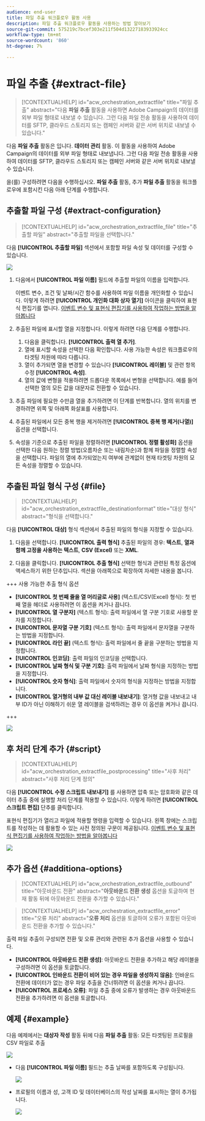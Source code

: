 ```yaml
---
audience: end-user
title: 파일 추출 워크플로우 활동 사용
description: 파일 추출 워크플로우 활동을 사용하는 방법 알아보기
source-git-commit: 575219c7bcef303e211f504d13227183933924cc
workflow-type: tm+mt
source-wordcount: '860'
ht-degree: 7%

---
```


# 파일 추출 {#extract-file}

>[!CONTEXTUALHELP]
>id="acw_orchestration_extractfile"
>title="파일 추출"
>abstract="다음 **파일 추출** 활동을 사용하면 Adobe Campaign의 데이터를 외부 파일 형태로 내보낼 수 있습니다. 그런 다음 파일 전송 활동을 사용하여 데이터를 SFTP, 클라우드 스토리지 또는 캠페인 서버와 같은 서버 위치로 내보낼 수 있습니다."

다음 **파일 추출** 활동은 입니다. **데이터 관리** 활동. 이 활동을 사용하여 Adobe Campaign의 데이터를 외부 파일 형태로 내보냅니다. 그런 다음 파일 전송 활동을 사용하여 데이터를 SFTP, 클라우드 스토리지 또는 캠페인 서버와 같은 서버 위치로 내보낼 수 있습니다.

을(를) 구성하려면 다음을 수행하십시오. **파일 추출** 활동, 추가 **파일 추출** 활동을 워크플로우에 포함시킨 다음 아래 단계를 수행합니다.

## 추출할 파일 구성 {#extract-configuration}

>[!CONTEXTUALHELP]
>id="acw_orchestration_extractfile_file"
>title="추출할 파일"
>abstract="추출할 파일을 선택합니다."

다음 **[!UICONTROL 추출할 파일]** 섹션에서 포함할 파일 속성 및 데이터를 구성할 수 있습니다.

![](../assets/extract-file-file.png)

1. 다음에서 **[!UICONTROL 파일 이름]** 필드에 추출할 파일의 이름을 입력합니다.

   이벤트 변수, 조건 및 날짜/시간 함수를 사용하여 파일 이름을 개인화할 수 있습니다. 이렇게 하려면 **[!UICONTROL 개인화 대화 상자 열기]** 아이콘을 클릭하여 표현식 편집기를 엽니다. [이벤트 변수 및 표현식 편집기를 사용하여 작업하는 방법을 알아봅니다](../event-variables.md)

1. 추출된 파일에 표시할 열을 지정합니다. 이렇게 하려면 다음 단계를 수행합니다.

   1. 다음을 클릭합니다. **[!UICONTROL 출력 열 추가]**.
   1. 열에 표시할 속성을 선택한 다음 확인합니다. 사용 가능한 속성은 워크플로우의 타겟팅 차원에 따라 다릅니다.
   1. 열이 추가되면 열을 변경할 수 있습니다 **[!UICONTROL 레이블]** 및 관련 항목 수정 **[!UICONTROL 속성]**.
   1. 열의 값에 변형을 적용하려면 드롭다운 목록에서 변형을 선택합니다. 예를 들어 선택한 열의 모든 값을 대문자로 전환할 수 있습니다.

1. 추출 파일에 필요한 수만큼 열을 추가하려면 이 단계를 반복합니다. 열의 위치를 변경하려면 위쪽 및 아래쪽 화살표를 사용합니다.

1. 추출된 파일에서 모든 중복 행을 제거하려면 **[!UICONTROL 중복 행 제거(나열)]** 옵션을 선택합니다.

1. 속성을 기준으로 추출된 파일을 정렬하려면 **[!UICONTROL 정렬 활성화]** 옵션을 선택한 다음 원하는 정렬 방법(오름차순 또는 내림차순)과 함께 파일을 정렬할 속성을 선택합니다. 파일의 열에 추가되었는지 여부에 관계없이 현재 타겟팅 차원의 모든 속성을 정렬할 수 있습니다.

## 추출된 파일 형식 구성 {#file}

>[!CONTEXTUALHELP]
>id="acw_orchestration_extractfile_destinationformat"
>title="대상 형식"
>abstract="형식을 선택합니다."

다음 **[!UICONTROL 대상]** 형식 섹션에서 추출된 파일의 형식을 지정할 수 있습니다.

1. 다음을 선택합니다. **[!UICONTROL 출력 형식]** 추출된 파일의 경우: **텍스트**, **열과 함께 고정을 사용하는 텍스트**, **CSV (Excel)** 또는 **XML**.

1. 다음을 클릭합니다. **[!UICONTROL 추출 형식]** 선택한 형식과 관련된 특정 옵션에 액세스하기 위한 단추입니다. 섹션을 아래쪽으로 확장하여 자세한 내용을 봅니다.

+++ 사용 가능한 추출 형식 옵션

   * **[!UICONTROL 첫 번째 줄을 열 머리글로 사용]** (텍스트/CSV(Excel) 형식): 첫 번째 열을 헤더로 사용하려면 이 옵션을 켜거나 끕니다.
   * **[!UICONTROL 열 구분자]** (텍스트 형식): 출력 파일에서 열 구분 기호로 사용할 문자를 지정합니다.
   * **[!UICONTROL 문자열 구분 기호]** (텍스트 형식): 출력 파일에서 문자열을 구분하는 방법을 지정합니다.
   * **[!UICONTROL 라인 끝]** (텍스트 형식): 출력 파일에서 줄 끝을 구분하는 방법을 지정합니다.
   * **[!UICONTROL 인코딩]**: 출력 파일의 인코딩을 선택합니다.
   * **[!UICONTROL 날짜 형식 및 구분 기호]**: 출력 파일에서 날짜 형식을 지정하는 방법을 지정합니다.
   * **[!UICONTROL 숫자 형식]**: 출력 파일에서 숫자의 형식을 지정하는 방법을 지정합니다.
   * **[!UICONTROL 열거형의 내부 값 대신 레이블 내보내기]**: 열거형 값을 내보내고 내부 ID가 아닌 이해하기 쉬운 열 레이블을 검색하려는 경우 이 옵션을 켜거나 끕니다.

+++

   ![](../assets/extract-file-format.png)

## 후 처리 단계 추가 {#script}

>[!CONTEXTUALHELP]
>id="acw_orchestration_extractfile_postprocessing"
>title="사후 처리"
>abstract="사후 처리 단계 정의"

다음 **[!UICONTROL 수정 스크립트 내보내기]** 를 사용하면 압축 또는 암호화와 같은 데이터 추출 중에 실행할 처리 단계를 적용할 수 있습니다. 이렇게 하려면 **[!UICONTROL 스크립트 편집]** 단추를 클릭합니다.

표현식 편집기가 열리고 파일에 적용할 명령을 입력할 수 있습니다. 왼쪽 창에는 스크립트를 작성하는 데 활용할 수 있는 사전 정의된 구문이 제공됩니다. [이벤트 변수 및 표현식 편집기를 사용하여 작업하는 방법을 알아봅니다](../event-variables.md)

![](../assets/extract-file-script.png)

## 추가 옵션 {#additiona-options}

>[!CONTEXTUALHELP]
>id="acw_orchestration_extractfile_outbound"
>title="아웃바운드 전환"
>abstract="**아웃바운드 전환 생성** 옵션을 토글하여 현재 활동 뒤에 아웃바운드 전환을 추가할 수 있습니다."

>[!CONTEXTUALHELP]
>id="acw_orchestration_extractfile_error"
>title="오류 처리"
>abstract="**오류 처리** 옵션을 토글하여 오류가 포함된 아웃바운드 전환을 추가할 수 있습니다."

출력 파일 추출이 구성되면 전환 및 오류 관리와 관련된 추가 옵션을 사용할 수 있습니다.

* **[!UICONTROL 아웃바운드 전환 생성]**: 아웃바운드 전환을 추가하고 해당 레이블을 구성하려면 이 옵션을 토글합니다.
* **[!UICONTROL 인바운드 전환이 비어 있는 경우 파일을 생성하지 않음]**: 인바운드 전환에 데이터가 없는 경우 파일 추출을 건너뛰려면 이 옵션을 켜거나 끕니다.
* **[!UICONTROL 프로세스 오류]**: 파일 추출 중에 오류가 발생하는 경우 아웃바운드 전환을 추가하려면 이 옵션을 토글합니다.

## 예제 {#example}

다음 예제에서는 **대상자 작성** 활동 뒤에 다음 **파일 추출** 활동: 모든 타겟팅된 프로필을 CSV 파일로 추출

![](../assets/extract-file-example.png)

* 다음 **[!UICONTROL 파일 이름]** 필드는 추출 날짜를 포함하도록 구성됩니다.

  ![](../assets/extract-file-example-name.png)

* 프로필의 이름과 성, 고객 ID 및 데이터베이스의 작성 날짜를 표시하는 열이 추가됩니다.

  ![](../assets/extract-file-example-columns.png)
